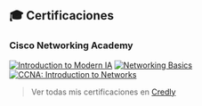 ## 🎓 Certificaciones

### Cisco Networking Academy
[![Introduction to Modern IA](https://images.credly.com/images/e2d12302-10f9-40d4-8ff1-066a7008b61d/blob)](https://www.credly.com/badges/TU_ID_AQUI)
[![Networking Basics](https://images.credly.com/size/110x110/images/abc123-networkingbasics.png)](https://www.credly.com/badges/TU_ID_AQUI)
[![CCNA: Introduction to Networks](https://images.credly.com/size/110x110/images/ccna-intro.png)](https://www.credly.com/badges/TU_ID_AQUI)

> Ver todas mis certificaciones en [Credly](https://www.credly.com/users/TU_USUARIO_AQUI)
